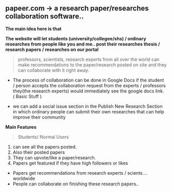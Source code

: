 ## papeer.com -> a research paper/researches collaboration software..

**The main idea here is that**

**The website will let students (university/collegee/shs) / ordinary researches from people like you and me.. post their researches thesis / research papers / researches on our portal**
>  professors, scientists, research experts from all over the world can make recommendations to the paper/research posted on site and they can  collaborate with it right away.

- The process of collaboration can be done in Google Docs if the student / person  accepts the collaboration request from the experts / professors they(the research experts) would immediately see the google docs link. ( Basic Stuff ) 

- we can add a social issue section in the Publish New Research Section in which ordinary people can submit their own researches that can help improve their community

**Main Features**



> Students/ Normal Users

1. can see all the papers posted. 
2. Also their posted papers
3. They can upvote/like a paper/research.
4. Papers get featured if they have high followers or likes

- Papers get recommendations from research experts / scients.... worldwide
- People can collaborate on finishing these research papers.. 


